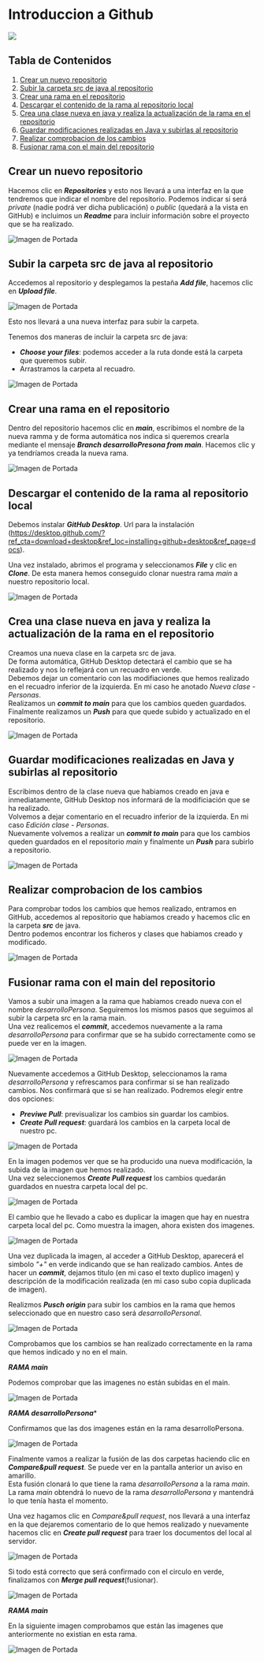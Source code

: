 
# Introduccion a Github 
![](https://cdn.icon-icons.com/icons2/844/PNG/512/Github_icon-icons.com_67091.png)

## Tabla de Contenidos

1. [Crear un nuevo repositorio](#crear-un-nuevo-repositorio)
2. [Subir la carpeta src de java al repositorio](#subir-la-carpeta-src-de-java-al-repositorio)
3. [Crear una rama en el repositorio](#crear-una-rama-en-el-repositorio)
4. [Descargar el contenido de la rama al repositorio local](#descargar-el-contenido-de-la-rama-al-repositorio-local)
5. [Crea una clase nueva en java y realiza la actualización de la rama en el repositorio](#crea-una-clase-nueva-y-realiza-la-actualización-de-la-rama-en-el-repositorio)
6. [Guardar modificaciones realizadas en Java y subirlas al repositorio](#guardar-modificaciones-realizadas-en-java-y-subirlas-al-repositorio)
7. [Realizar comprobacion de los cambios](Realizar-comprobacion-de-los-cambios)
8. [Fusionar rama con el main del repositorio](#fusionar-rama-con-el-main-del-repositorio)

## Crear un nuevo repositorio

Hacemos clic en ***Repositories*** y esto nos llevará a una interfaz en la que tendremos que indicar el nombre del repositorio.
Podemos indicar si será *private* (nadie podrá ver dicha publicación) o *public* (quedará a la vista en GitHub) e incluimos un ***Readme*** para incluir información sobre el proyecto que se ha realizado.


![Imagen de Portada](imagenes/Imagen1.png)

## Subir la carpeta src de java al repositorio

Accedemos al repositorio y desplegamos la pestaña ***Add file***, hacemos clic en ***Upload file***.

![Imagen de Portada](imagenes/Imagen2.png)

Esto nos llevará a una nueva interfaz para subir la carpeta.

Tenemos dos maneras de incluir la carpeta src de java:
  - ***Choose your files***: podemos acceder a la ruta donde está la carpeta que queremos subir.
  - Arrastramos la carpeta al recuadro.

![Imagen de Portada](imagenes/nueva.jpg)


## Crear una rama en el repositorio

Dentro del repositorio hacemos clic en ***main***, escribimos el nombre de la nueva ramma y de forma automática nos indica si queremos crearla mediante el mensaje ***Branch desarrolloPresona from main***. Hacemos clic y ya tendríamos creada la nueva rama.

![Imagen de Portada](imagenes/Imagen3.png)

## Descargar el contenido de la rama al repositorio local

Debemos instalar ***GitHub Desktop***. Url para la instalación (https://desktop.github.com/?ref_cta=download+desktop&ref_loc=installing+github+desktop&ref_page=docs).

Una vez instalado, abrimos el programa y seleccionamos ***File*** y clic en ***Clone***. De esta manera hemos conseguido clonar nuestra rama *main* a nuestro repositorio local.

![Imagen de Portada](imagenes/Imagen4.png)

## Crea una clase nueva en java y realiza la actualización de la rama en el repositorio

Creamos una nueva clase en la carpeta src de java.  
De forma automática, GitHub Desktop detectará el cambio que se ha realizado y nos lo reflejará con un recuadro en verde.  
Debemos dejar un comentario con las modifiaciones que hemos realizado en el recuadro inferior de la izquierda. En mi caso he anotado *Nueva clase - Personas*.  
Realizamos un ***commit to main*** para que los cambios queden guardados.  
Finalmente realizamos un ***Push*** para que quede subido y actualizado en el repositorio.  

![Imagen de Portada](imagenes/Imagen5.png)

## Guardar modificaciones realizadas en Java y subirlas al repositorio

Escribimos dentro de la clase nueva que habiamos creado en java e inmediatamente, GitHub Desktop nos informará de la modificiación que se ha realizado.  
Volvemos a dejar comentario en el recuadro inferior de la izquierda. En mi caso *Edición clase - Personas*.  
Nuevamente volvemos a realizar un ***commit to main*** para que los cambios queden guardados en el repositorio *main* y finalmente un ***Push*** para subirlo a repositorio.

![Imagen de Portada](imagenes/Imagen6.png)

## Realizar comprobacion de los cambios

Para comprobar todos los cambios que hemos realizado, entramos en GitHub, accedemos al repositorio que habiamos creado y hacemos clic en la carpeta ***src*** de java.  
Dentro podemos encontrar los ficheros y clases que habiamos creado y modificado.

![Imagen de Portada](imagenes/Imagen7.png)

## Fusionar rama con el main del repositorio

Vamos a subir una imagen a la rama que habiamos creado nueva con el nombre *desarrolloPersona*. Seguiremos los mismos pasos que seguimos al subir la carpeta src en la rama main.  
Una vez realicemos el ***commit***, accedemos nuevamente a la rama *desarrolloPersona* para confirmar que se ha subido correctamente como se puede ver en la imagen.

![Imagen de Portada](imagenes/Imagen8.png)

Nuevamente accedemos a GitHub Desktop, seleccionamos la rama *desarrolloPersona* y refrescamos para confirmar si se han realizado cambios. Nos confirmará que si se han realizado.
Podremos elegir entre dos opciones:
  - ***Previwe Pull***: previsualizar los cambios sin guardar los cambios.
  - ***Create Pull request***: guardará los cambios en la carpeta local de nuestro pc.

![Imagen de Portada](imagenes/Imagen9.png)

En la imagen podemos ver que se ha producido una nueva modificación, la subida de la imagen que hemos realizado.  
Una vez seleccionemos ***Create Pull request*** los cambios quedarán guardados en nuestra carpeta local del pc.

![Imagen de Portada](imagenes/Imagen10.png)

El cambio que he llevado a cabo es duplicar la imagen que hay en nuestra carpeta local del pc. Como muestra la imagen, ahora existen dos imagenes.

![Imagen de Portada](imagenes/nuvea1.JPG)


Una vez duplicada la imagen, al acceder a GitHub Desktop, aparecerá el simbolo *"+"* en verde indicando que se han realizado cambios.
Antes de hacer un ***commit***, dejamos titulo (en mi caso el texto duplico imagen) y descripción de la modificación realizada (en mi caso subo copia duplicada de imagen).

Realizmos ***Pusch origin*** para subir los cambios en la rama que hemos seleccionado que en nuestro caso será *desarrolloPersonal*.

![Imagen de Portada](imagenes/Imagen11.png)


Comprobamos que los cambios se han realizado correctamente en la rama que hemos indicado y no en el main.

***RAMA main***

Podemos comprobar que las imagenes no están subidas en el main.

![Imagen de Portada](imagenes/Imagen12.png)


***RAMA desarrolloPersona****

Confirmamos que las dos imagenes están en la rama desarrolloPersona.

![Imagen de Portada](imagenes/Imagen13.png)

Finalmente vamos a realizar la fusión de las dos carpetas haciendo clic en ***Compare&pull request***. Se puede ver en la pantalla anterior un aviso en amarillo.   
Esta fusión clonará lo que tiene la rama *desarrolloPersona* a la rama *main*.  
La rama *main* obtendrá lo nuevo de la rama *desarrolloPersona* y mantendrá lo que tenía hasta el momento.

Una vez hagamos clic en *Compare&pull request*, nos llevará a una interfaz en la que dejaremos comentario de lo que hemos realizado y nuevamente hacemos clic en ***Create pull request*** para traer los documentos del local al servidor.

![Imagen de Portada](imagenes/nueva2.jpg)


Si todo está correcto que será confirmado con el circulo en verde, finalizamos con ***Merge pull request***(fusionar).  

![Imagen de Portada](imagenes/nueva3.jpg)


***RAMA main***

En la siguiente imagen comprobamos que están las imagenes que anteriormente no existian en esta rama.

![Imagen de Portada](imagenes/Imagen14.png)
